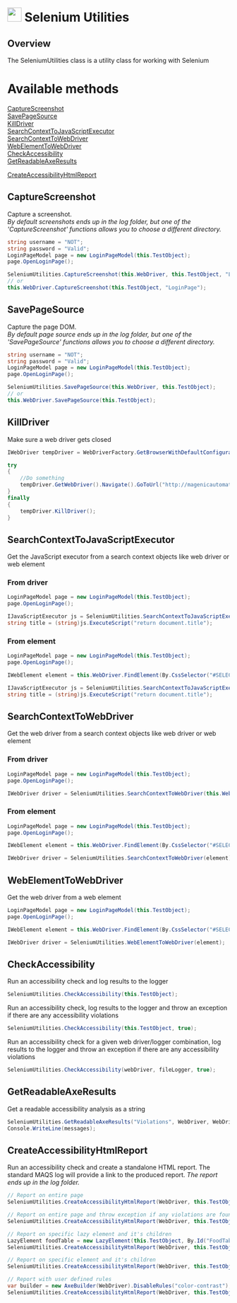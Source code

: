 # <img src="resources/maqslogo.ico" height="32" width="32"> Selenium Utilities

## Overview
The SeleniumUtilities class is a utility class for working with Selenium

# Available methods
[CaptureScreenshot](#CaptureScreenshot)  
[SavePageSource](#SavePageSource)  
[KillDriver](#KillDriver)  
[SearchContextToJavaScriptExecutor](#SearchContextToJavaScriptExecutor)  
[SearchContextToWebDriver](#SearchContextToWebDriver)  
[WebElementToWebDriver](#WebElementToWebDriver)  
[CheckAccessibility](#CheckAccessibility)  
[GetReadableAxeResults](#GetReadableAxeResults) 


[CreateAccessibilityHtmlReport](#CreateAccessibilityHtmlReport) 


##  CaptureScreenshot
Capture a screenshot.  
*By default screenshots ends up in the log folder, but one of the 'CaptureScreenshot' functions allows you to choose a different directory.*
```csharp
string username = "NOT";
string password = "Valid";
LoginPageModel page = new LoginPageModel(this.TestObject);
page.OpenLoginPage();

SeleniumUtilities.CaptureScreenshot(this.WebDriver, this.TestObject, "LoginPage");
// or
this.WebDriver.CaptureScreenshot(this.TestObject, "LoginPage");
```
##  SavePageSource
Capture the page DOM.  
*By default page source ends up in the log folder, but one of the 'SavePageSource' functions allows you to choose a different directory.*
```csharp
string username = "NOT";
string password = "Valid";
LoginPageModel page = new LoginPageModel(this.TestObject);
page.OpenLoginPage();

SeleniumUtilities.SavePageSource(this.WebDriver, this.TestObject);
// or
this.WebDriver.SavePageSource(this.TestObject);
```

##  KillDriver
Make sure a web driver gets closed
```csharp
IWebDriver tempDriver = WebDriverFactory.GetBrowserWithDefaultConfiguration(BrowserType.HeadlessChrome);

try
{
    //Do something
    tempDriver.GetWebDriver().Navigate().GoToUrl("http://magenicautomation.azurewebsites.net/");
}
finally
{
    tempDriver.KillDriver();
}
```

##  SearchContextToJavaScriptExecutor
Get the JavaScript executor from a search context objects like web driver or web element   

### From driver
```csharp
LoginPageModel page = new LoginPageModel(this.TestObject);
page.OpenLoginPage();

IJavaScriptExecutor js = SeleniumUtilities.SearchContextToJavaScriptExecutor(this.WebDriver);
string title = (string)js.ExecuteScript("return document.title");
```

### From element
```csharp
LoginPageModel page = new LoginPageModel(this.TestObject);
page.OpenLoginPage();

IWebElement element = this.WebDriver.FindElement(By.CssSelector("#SELECTOR"));

IJavaScriptExecutor js = SeleniumUtilities.SearchContextToJavaScriptExecutor(element);
string title = (string)js.ExecuteScript("return document.title");
```

##  SearchContextToWebDriver
Get the web driver from a search context objects like web driver or web element  
### From driver
```csharp
LoginPageModel page = new LoginPageModel(this.TestObject);
page.OpenLoginPage();

IWebDriver driver = SeleniumUtilities.SearchContextToWebDriver(this.WebDriver);
```
### From element
```csharp
LoginPageModel page = new LoginPageModel(this.TestObject);
page.OpenLoginPage();

IWebElement element = this.WebDriver.FindElement(By.CssSelector("#SELECTOR"));

IWebDriver driver = SeleniumUtilities.SearchContextToWebDriver(element);
```

##  WebElementToWebDriver
Get the web driver from a web element
```csharp
LoginPageModel page = new LoginPageModel(this.TestObject);
page.OpenLoginPage();

IWebElement element = this.WebDriver.FindElement(By.CssSelector("#SELECTOR"));

IWebDriver driver = SeleniumUtilities.WebElementToWebDriver(element);

```

##  CheckAccessibility
Run an accessibility check and log results to the logger
```csharp
SeleniumUtilities.CheckAccessibility(this.TestObject);
```

Run an accessibility check, log results to the logger and throw an exception if there are any accessibility violations
```csharp
SeleniumUtilities.CheckAccessibility(this.TestObject, true);
```
Run an accessibility check for a given web driver/logger combination, log results to the logger and throw an exception if there are any accessibility violations
```csharp
SeleniumUtilities.CheckAccessibility(webDriver, fileLogger, true);
```

##  GetReadableAxeResults
Get a readable accessibility analysis as a string
```csharp
SeleniumUtilities.GetReadableAxeResults("Violations", WebDriver, WebDriver.Analyze().Violations, out string messages);
Console.WriteLine(messages);
```
## CreateAccessibilityHtmlReport
Run an accessibility check and create a standalone HTML report. The standard MAQS log will provide a link to the produced report.
*The report ends up in the log folder.*
```csharp
// Report on entire page
SeleniumUtilities.CreateAccessibilityHtmlReport(WebDriver, this.TestObject);
```
```csharp
// Report on entire page and throw exception if any violations are found
SeleniumUtilities.CreateAccessibilityHtmlReport(WebDriver, this.TestObject, true);
```
```csharp
// Report on specific lazy element and it's children
LazyElement foodTable = new LazyElement(this.TestObject, By.Id("FoodTable"));
SeleniumUtilities.CreateAccessibilityHtmlReport(WebDriver, this.TestObject, foodTable);
```
```csharp
// Report on specific element and it's children
SeleniumUtilities.CreateAccessibilityHtmlReport(WebDriver, this.TestObject, WebDriver.FindElement(By.Id("FoodTable")));
```
```csharp
// Report with user defined rules
var builder = new AxeBuilder(WebDriver).DisableRules("color-contrast");           
SeleniumUtilities.CreateAccessibilityHtmlReport(WebDriver, this.TestObject, () => builder.Analyze());
```